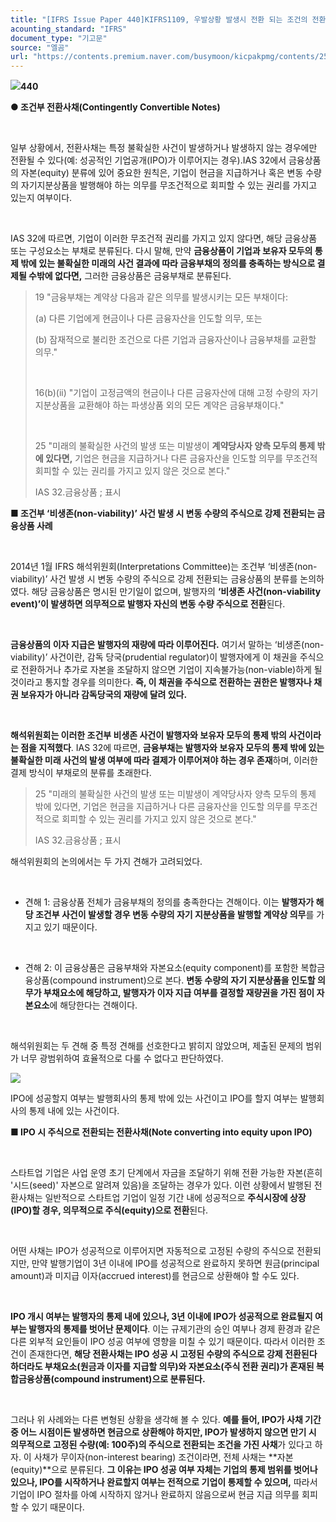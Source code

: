 ```yaml
---
title: "[IFRS Issue Paper 440]KIFRS1109, 우발상황 발생시 전환 되는 조건의 전환사채의 자본 vs.부채 분류①"
acounting_standard: "IFRS"
document_type: "기고문"
source: "엘곰"
url: "https://contents.premium.naver.com/busymoon/kicpakpmg/contents/250306160100657eo"
---
```

![](https://n2.news.naver.com/l.gif?type=content)**440**

**● 조건부 전환사채(Contingently Convertible Notes)**

​

일부 상황에서, 전환사채는 특정 불확실한 사건이 발생하거나 발생하지 않는 경우에만 전환될 수 있다(예: 성공적인 기업공개(IPO)가 이루어지는 경우).IAS 32에서 금융상품의 자본(equity) 분류에 있어 중요한 원칙은, 기업이 현금을 지급하거나 혹은 변동 수량의 자기지분상품을 발행해야 하는 의무를 무조건적으로 회피할 수 있는 권리를 가지고 있는지 여부이다.

​

IAS 32에 따르면, 기업이 이러한 무조건적 권리를 가지고 있지 않다면, 해당 금융상품 또는 구성요소는 부채로 분류된다. 다시 말해, 만약 **금융상품이 기업과 보유자 모두의 통제 밖에 있는 불확실한 미래의 사건 결과에 따라 금융부채의 정의를 충족하는 방식으로 결제될 수밖에 없다면,** 그러한 금융상품은 금융부채로 분류된다.

> 19 "금융부채는 계약상 다음과 같은 의무를 발생시키는 모든 부채이다:
> 
> (a) 다른 기업에게 현금이나 다른 금융자산을 인도할 의무, 또는
> 
> (b) 잠재적으로 불리한 조건으로 다른 기업과 금융자산이나 금융부채를 교환할 의무."
> 
> ​
> 
> 16(b)(ii) "기업이 고정금액의 현금이나 다른 금융자산에 대해 고정 수량의 자기 지분상품을 교환해야 하는 파생상품 외의 모든 계약은 금융부채이다."
> 
> ​
> 
> 25 "미래의 불확실한 사건의 발생 또는 미발생이 **계약당사자 양측 모두의 통제 밖에 있다면,** 기업은 현금을 지급하거나 다른 금융자산을 인도할 의무를 무조건적 회피할 수 있는 권리를 가지고 있지 않은 것으로 본다."
> 
> IAS 32.금융상품 ; 표시

**■ 조건부 ‘비생존(non-viability)’ 사건 발생 시 변동 수량의 주식으로 강제 전환되는 금융상품 사례**

​

2014년 1월 IFRS 해석위원회(Interpretations Committee)는 조건부 ‘비생존(non-viability)’ 사건 발생 시 변동 수량의 주식으로 강제 전환되는 금융상품의 분류를 논의하였다. 해당 금융상품은 명시된 만기일이 없으며, 발행자의 **‘비생존 사건(non-viability event)’이 발생하면 의무적으로 발행자 자신의 변동 수량 주식으로 전환**된다.

​

**금융상품의 이자 지급은 발행자의 재량에 따라 이루어진다.** 여기서 말하는 ‘비생존(non-viability)’ 사건이란, 감독 당국(prudential regulator)이 발행자에게 이 채권을 주식으로 전환하거나 추가로 자본을 조달하지 않으면 기업이 지속불가능(non-viable)하게 될 것이라고 통지할 경우를 의미한다. **즉, 이 채권을 주식으로 전환하는 권한은 발행자나 채권 보유자가 아니라 감독당국의 재량에 달려 있다.**

​

**해석위원회는 이러한 조건부 비생존 사건이 발행자와 보유자 모두의 통제 밖의 사건이라는 점을 지적했다**. IAS 32에 따르면, **금융부채는 발행자와 보유자 모두의 통제 밖에 있는 불확실한 미래 사건의 발생 여부에 따라 결제가 이루어져야 하는 경우 존재**하며, 이러한 결제 방식이 부채로의 분류를 초래한다.

> 25 "미래의 불확실한 사건의 발생 또는 미발생이 계약당사자 양측 모두의 통제 밖에 있다면, 기업은 현금을 지급하거나 다른 금융자산을 인도할 의무를 무조건적으로 회피할 수 있는 권리를 가지고 있지 않은 것으로 본다."
> 
> IAS 32.금융상품 ; 표시

해석위원회의 논의에서는 두 가지 견해가 고려되었다.

​

- 견해 1: 금융상품 전체가 금융부채의 정의를 충족한다는 견해이다. 이는 **발행자가 해당 조건부 사건이 발생할 경우 변동 수량의 자기 지분상품을 발행할 계약상 의무**를 가지고 있기 때문이다.

​

- 견해 2: 이 금융상품은 금융부채와 자본요소(equity component)를 포함한 복합금융상품(compound instrument)으로 본다. **변동 수량의 자기 지분상품을 인도할 의무가 부채요소에 해당하고, 발행자가 이자 지급 여부를 결정할 재량권을 가진 점이 자본요소**에 해당한다는 견해이다.

​

해석위원회는 두 견해 중 특정 견해를 선호한다고 밝히지 않았으며, 제출된 문제의 범위가 너무 광범위하여 효율적으로 다룰 수 없다고 판단하였다.

![](https://scs-phinf.pstatic.net/MjAyNTAzMDZfMTAy/MDAxNzQxMjQ0MjM0MDk5.RJp0vIjap77PKOra0UJYlbHBP3__Z8tMyfCWXLjPNC8g.A_bZ6EjElQ2FXgjLKH5TCOIUwTqTvW9yqtMBDMvN5Tgg.PNG/image.png?type=w800)

IPO에 성공할지 여부는 발행회사의 통제 밖에 있는 사건이고 IPO를 할지 여부는 발행회사의 통제 내에 있는 사건이다.

**■ IPO 시 주식으로 전환되는 전환사채(Note converting into equity upon IPO)**

**​**

스타트업 기업은 사업 운영 초기 단계에서 자금을 조달하기 위해 전환 가능한 자본(흔히 '시드(seed)' 자본으로 알려져 있음)을 조달하는 경우가 있다. 이런 상황에서 발행된 전환사채는 일반적으로 스타트업 기업이 일정 기간 내에 성공적으로 **주식시장에 상장(IPO)할 경우, 의무적으로 주식(equity)으로 전환**된다.

​

어떤 사채는 IPO가 성공적으로 이루어지면 자동적으로 고정된 수량의 주식으로 전환되지만, 만약 발행기업이 3년 이내에 IPO를 성공적으로 완료하지 못하면 원금(principal amount)과 미지급 이자(accrued interest)를 현금으로 상환해야 할 수도 있다.

​

**IPO 개시 여부는 발행자의 통제 내에 있으나, 3년 이내에 IPO가 성공적으로 완료될지 여부는 발행자의 통제를 벗어난 문제이다**. 이는 규제기관의 승인 여부나 경제 환경과 같은 다른 외부적 요인들이 IPO 성공 여부에 영향을 미칠 수 있기 때문이다. 따라서 이러한 조건이 존재한다면, **해당 전환사채는 IPO 성공 시 고정된 수량의 주식으로 강제 전환된다 하더라도 부채요소(원금과 이자를 지급할 의무)와 자본요소(주식 전환 권리)가 혼재된 복합금융상품(compound instrument)으로 분류된다.**

​

그러나 위 사례와는 다른 변형된 상황을 생각해 볼 수 있다. **예를 들어, IPO가 사채 기간 중 어느 시점이든 발생하면 현금으로 상환해야 하지만, IPO가 발생하지 않으면 만기 시 의무적으로 고정된 수량(예: 100주)의 주식으로 전환되는 조건을 가진 사채**가 있다고 하자. 이 사채가 무이자(non-interest bearing) 조건이라면, 전체 사채는 **자본(equity)**으로 분류된다. **그 이유는 IPO 성공 여부 자체는 기업의 통제 범위를 벗어나 있으나, IPO를 시작하거나 완료할지 여부는 전적으로 기업이 통제할 수 있으며,** 따라서 기업이 IPO 절차를 아예 시작하지 않거나 완료하지 않음으로써 현금 지급 의무를 회피할 수 있기 때문이다.